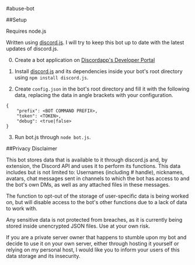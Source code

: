#abuse-bot

##Setup

Requires node.js

Written using [discord.js](https://discord.js.org). I will try to keep this bot up to date with the latest updates of discord.js.

0. Create a bot application on [Discordapp's Developer Portal](https://discordapp.com/developers/applications/)

1. Install [discord.js](https://discord.js.org) and its dependencies inside your bot's root directory using `npm install discord.js`.

2. Create `config.json` in the bot's root directory and fill it with the following data, replacing the data in angle brackets with your configuration.

```
{
    "prefix": <BOT COMMAND PREFIX>,
    "token": <TOKEN>,
    "debug": <true|false>
}
```

3. Run bot.js through `node bot.js`.

##Privacy Disclaimer

This bot stores data that is available to it through discord.js and, by extension, the Discord API and uses it to perform its functions. This data includes but is not limited to: Usernames (including # handle), nicknames, avatars, chat messages sent in channels to which the bot has access to and the bot's own DMs, as well as any attached files in these messages.

The function to opt-out of the storage of user-specific data is being worked on, but will disable access to the bot's other functions due to a lack of data to work with.

Any sensitive data is not protected from breaches, as it is currently being stored inside unencrypted JSON files. Use at your own risk.

If you are a private server owner that happens to stumble upon my bot and decide to use it on your own server, either through hosting it yourself or relying on my personal host, I would like you to inform your users of this data storage and its insecurity.
